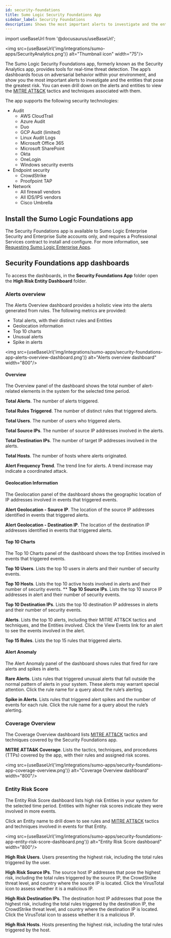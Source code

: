 ```yaml
---
id: security-foundations
title: Sumo Logic Security Foundations App
sidebar_label: Security Foundations
description: Shows the most important alerts to investigate and the entities that pose the greatest risk.
---
```


import useBaseUrl from '@docusaurus/useBaseUrl';

<img src={useBaseUrl('img/integrations/sumo-apps/SecurityAnalytics.png')} alt="Thumbnail icon" width="75"/>

The Sumo Logic Security Foundations app, formerly known as the Security Analytics app, provides tools for real-time threat detection. The app’s dashboards focus on adversarial behavior within your environment, and show you the most important alerts to investigate and the entities that pose the greatest risk. You can even drill down on the alerts and entities to view the [MITRE ATT&CK](https://attack.mitre.org/) tactics and techniques associated with them.

The app supports the following security technologies:
* Audit
   * AWS CloudTrail
   * Azure Audit
   * Duo
   * GCP Audit (limited)
   * Linux Audit Logs
   * Microsoft Office 365
   * Microsoft SharePoint
   * Okta
   * OneLogin
   * Windows security events
* Endpoint security
   * CrowdStrike
   * Proofpoint TAP
* Network
   * All firewall vendors
   * All IDS/IPS vendors
   * Cisco Umbrella


## Install the Sumo Logic Foundations​ app

The Security Foundations app is available to Sumo Logic Enterprise Security and Enterprise Suite accounts only, and requires a Professional Services contract to install and configure. For more information, see [Requesting Sumo Logic Enterprise Apps](/docs/integrations/sumo-apps/#Requesting-Sumo-Logic-Enterprise-Apps).

## Security Foundations app dashboards​

To access the dashboards, in the **Security Foundations App** folder open the **High Risk Entity Dashboard** folder. 

### Alerts overview​

The Alerts Overview dashboard provides a holistic view into the alerts generated from rules. The following metrics are provided:

* Total alerts, with their distinct rules and Entities
* Geolocation information
* Top 10 charts
* Unusual alerts
* Spike in alerts

<img src={useBaseUrl('img/integrations/sumo-apps/security-foundations-app-alerts-overview-dashboard.png')} alt="Alerts overview dashboard" width="800"/>

#### Overview

The Overview panel of the dashboard shows the total number of alert-related elements in the system for the selected time period. 

**Total Alerts**. The number of alerts triggered.

**Total Rules Triggered**. The number of distinct rules that triggered alerts.

**Total Users**. The number of users who triggered alerts.

**Total Source IPs**. The number of source IP addresses involved in the alerts.

**Total Destination IPs**. The number of target IP addresses involved in the alerts.

**Total Hosts**. The number of hosts where alerts originated.

**Alert Frequency Trend**. The trend line for alerts. A trend increase may indicate a coordinated attack. 

#### Geolocation Information

The Geolocation panel of the dashboard shows the geographic location of IP addresses involved in events that triggered events.

**Alert Geolocation - Source IP**. The location of the source IP addresses identified in events that triggered alerts.

**Alert Geolocation - Destination IP**. The location of the destination IP addresses identified in events that triggered alerts.

#### Top 10 Charts

The Top 10 Charts panel of the dashboard shows the top Entities involved in events that triggered events.

**Top 10 Users**. Lists the top 10 users in alerts and their number of security events.

**Top 10 Hosts**. Lists the top 10 active hosts involved in alerts and their number of security events.
**
**Top 10 Source IPs**. Lists the top 10 source IP addresses in alert and their number of security events.

**Top 10 Destination IPs**.  Lists the top 10 destination IP addresses in alerts and their number of security events.

**Alerts**. Lists the top 10 alerts, including their MITRE ATT&CK tactics and techniques, and the Entities involved. Click the View Events link for an alert to see the events involved in the alert. 

**Top 15 Rules**. Lists the top 15 rules that triggered alerts.

#### Alert Anomaly

The Alert Anomaly panel of the dashboard shows rules that fired for rare alerts and spikes in alerts. 

**Rare Alerts**. Lists rules that triggered unusual alerts that fall outside the normal pattern of alerts in your system. These alerts may warrant special attention. Click the rule name for a query about the rule’s alerting.

**Spike in Alerts**. Lists rules that triggered alert spikes and the number of events for each rule. Click the rule name for a query about the rule’s alerting.

### Coverage Overview

The Coverage Overview dashboard lists [MITRE ATT&CK](https://attack.mitre.org/) tactics and techniques covered by the Security Foundations app.

**MITRE ATTA&K Coverage**. Lists the tactics, techniques, and procedures (TTPs) covered by the app, with their rules and assigned risk scores. 

<img src={useBaseUrl('img/integrations/sumo-apps/security-foundations-app-coverage-overview.png')} alt="Coverage Overview dashboard" width="800"/>

### Entity Risk Score

The Entity Risk Score dashboard lists high risk Entities in your system for the selected time period. Entities with higher risk scores indicate they were involved in more events. 

Click an Entity name to drill down to see rules and [MITRE ATT&CK](https://attack.mitre.org/) tactics and techniques involved in events for that Entity. 

<img src={useBaseUrl('img/integrations/sumo-apps/security-foundations-app-entity-risk-score-dashboard.png')} alt="Entity Risk Score dashboard" width="800"/>

**High Risk Users**. Users presenting the highest risk, including the total rules triggered by the user.

**High Risk Source IPs**. The source host IP addresses that pose the highest risk, including the total rules triggered by the source IP, the CrowdStrike threat level, and country where the source IP is located. Click the VirusTotal icon to assess whether it is a malicious IP.

**High Risk Destination IPs**. The destination host IP addresses that pose the highest risk, including the total rules triggered by the destination IP, the CrowdStrike threat level, and country where the destination IP is located. Click the VirusTotal icon to assess whether it is a malicious IP.

**High Risk Hosts**.  Hosts presenting the highest risk, including the total rules triggered by the host.

